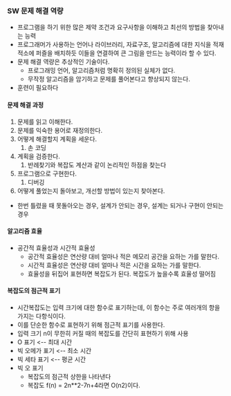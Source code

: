 ### SW 문제 해결 역량
- 프로그램을 하기 위한 많은 제약 조건과 요구사항을 이해하고 최선의 방법을 찾아내는 능력
- 프로그래머가 사용하는 언어나 라이브러리, 자료구조, 알고리즘에 대한 지식을 적재적소에 퍼즐을 배치하듯 이들을 연결하여 큰 그림을 만드는 능력이라 할 수 있다.
- 문제 해결 역량은 추상적인 기술이다.
  - 프로그래밍 언어, 알고리즘처럼 명확히 정의된 실체가 없다.
  - 무작정 알고리즘을 암기하고 문제를 풀어본다고 향상되지 않는다.
- 훈련이 필요하다

#### 문제 해결 과정
1. 문제를 읽고 이해한다.
2. 문제를 익숙한 용어로 재정의한다.
3. 어떻게 해결할지 계획을 세운다.
   1. 손 코딩
4. 계획을 검증한다.
   1. 반례찾기와 복잡도 계산과 같이 논리적인 하점을 찾는다
5. 프로그램으로 구현한다.
   1. 디버깅
6. 어떻게 풀었는지 돌아보고, 개선할 방법이 있는지 찾아본다.
- 한번 틀렸을 때 못돌아오는 경우, 설계가 안되는 경우, 설계는 되거나 구현이 안되는 경우

#### 알고리즘 효율
- 공간적 효율성과 시간적 효율성
  - 공간적 효율성은 연산량 대비 얼마나 적은 메모리 공간을 요하는 가를 말한다.
  - 시간적 효율성은 연산량 대비 얼마나 적은 시간을 요하는 가를 말한다.
  - 효율성을 뒤집어 표현하면 복잡도가 된다. 복잡도가 높을수록 효율성 떨어짐
#### 복잡도의 점근적 표기
- 시간복잡도는 입력 크기에 대한 함수로 표기하는데, 이 함수는 주로 여러개의 항을 가지는 다항식이다.
- 이를 단순한 함수로 표현하기 위해 점근적 표기를 사용한다.
- 입력 크기 n이 무한히 커질 때의 복잡도를 간단히 표현하기 위해 사용
- O 표기 <-- 최대 시간
- 빅 오메가 표기 <-- 최소 시간
- 빅 세타 표기 <-- 평균 시간
- 빅 오 표기
  - 복잡도의 점근적 상한을 나타낸다
  - 복잡도 f(n) = 2n**2-7n+4라면 O(n2)이다.